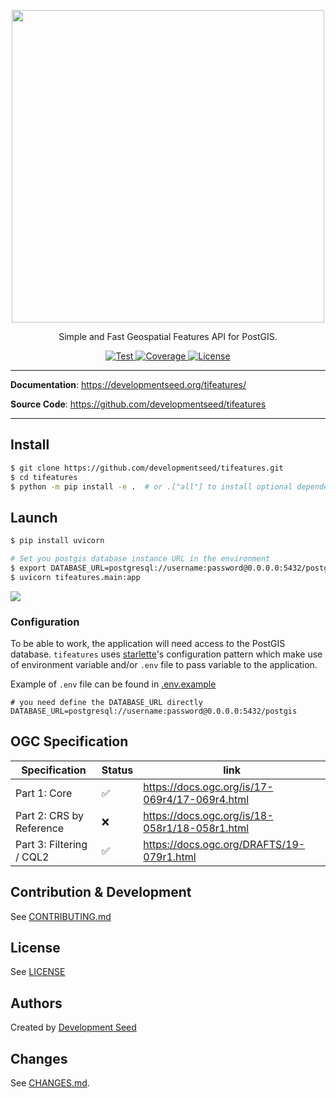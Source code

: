 <p align="center">
  <img width="500" src="https://user-images.githubusercontent.com/10407788/172736520-18da1910-87ac-41a9-b6f0-6c6ae503bd5e.png"/>
  <p align="center">Simple and Fast Geospatial Features API for PostGIS.</p>
</p>

<p align="center">
  <a href="https://github.com/developmentseed/tifeatures/actions?query=workflow%3ACI" target="_blank">
      <img src="https://github.com/developmentseed/tifeatures/workflows/CI/badge.svg" alt="Test">
  </a>
  <a href="https://codecov.io/gh/developmentseed/tifeatures" target="_blank">
      <img src="https://codecov.io/gh/developmentseed/tifeatures/branch/master/graph/badge.svg" alt="Coverage">
  </a>
  <a href="https://github.com/developmentseed/tifeatures/blob/master/LICENSE" target="_blank">
      <img src="https://img.shields.io/github/license/developmentseed/tifeatures.svg" alt="License">

  </a>
</p>

---

**Documentation**: <a href="https://developmentseed.org/tifeatures/" target="_blank">https://developmentseed.org/tifeatures/</a>

**Source Code**: <a href="https://github.com/developmentseed/tifeatures" target="_blank">https://github.com/developmentseed/tifeatures</a>

---

## Install

```bash
$ git clone https://github.com/developmentseed/tifeatures.git
$ cd tifeatures
$ python -m pip install -e .  # or .["all"] to install optional dependencies
```

## Launch

```bash
$ pip install uvicorn

# Set you postgis database instance URL in the environment
$ export DATABASE_URL=postgresql://username:password@0.0.0.0:5432/postgis
$ uvicorn tifeatures.main:app
```

![](https://user-images.githubusercontent.com/10407788/152539521-eadb9680-44ea-4647-b65d-d6644169db85.png)

### Configuration

To be able to work, the application will need access to the PostGIS database. `tifeatures` uses [starlette](https://www.starlette.io/config/)'s configuration pattern which make use of environment variable and/or `.env` file to pass variable to the application.

Example of `.env` file can be found in [.env.example](https://github.com/developmentseed/tifeatures/blob/master/.env.example)

```
# you need define the DATABASE_URL directly
DATABASE_URL=postgresql://username:password@0.0.0.0:5432/postgis
```

## OGC Specification

Specification | Status | link |
|          -- |     -- |   -- |
Part 1: Core             | ✅ | https://docs.ogc.org/is/17-069r4/17-069r4.html
Part 2: CRS by Reference | ❌ | https://docs.ogc.org/is/18-058r1/18-058r1.html
Part 3: Filtering / CQL2 | ✅ | https://docs.ogc.org/DRAFTS/19-079r1.html


## Contribution & Development

See [CONTRIBUTING.md](https://github.com/developmentseed/tifeatures/blob/master/CONTRIBUTING.md)

## License

See [LICENSE](https://github.com/developmentseed/tifeatures/blob/master/LICENSE)

## Authors

Created by [Development Seed](<http://developmentseed.org>)

## Changes

See [CHANGES.md](https://github.com/developmentseed/tifeatures/blob/master/CHANGES.md).

